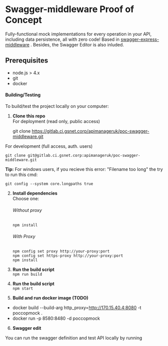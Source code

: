Swagger-middleware Proof of Concept
=============

Fully-functional mock implementations for every operation in your API, including data persistence, all with zero code! Based in [swagger-express-middleware](https://www.npmjs.com/package/swagger-express-middleware) . Besides, the Swagger Editor is also inluded.


Prerequisites
-------------

* node.js > 4.x
* git
* docker

#### Building/Testing
To build/test the project locally on your computer:

1. **Clone this repo**<br>
For deployment (read only, public access)

    git clone https://gitlab.ci.gsnet.corp/apimanageruk/poc-swagger-middleware.git

For development (full access, auth. users)

    git clone git@gitlab.ci.gsnet.corp:apimanageruk/poc-swagger-middleware.git


**Tip:** For windows users, if you recieve this error: "Filename too long" the try to run this cmd:

    git config --system core.longpaths true
  
  

2. **Install dependencies**<br>
Choose one:

    ###### Without proxy
    `npm install` <br>

    ###### With Proxy
    `npm config set proxy http://your-proxy:port` <br>
    `npm config set https-proxy http://your-proxy:port` <br>
    `npm install`

    
    

3. **Run the build script**<br>
`npm run build`


4. **Run the build script**<br>
`npm start`


5. **Build and run docker image (TODO)**


* docker build --build-arg http_proxy=http://170.15.40.4:8080 -t poccopmock .
* docker run -p 8580:8480 -d poccopmock

6. **Swagger edit**

You can run the swagger definition and test API locally by running
